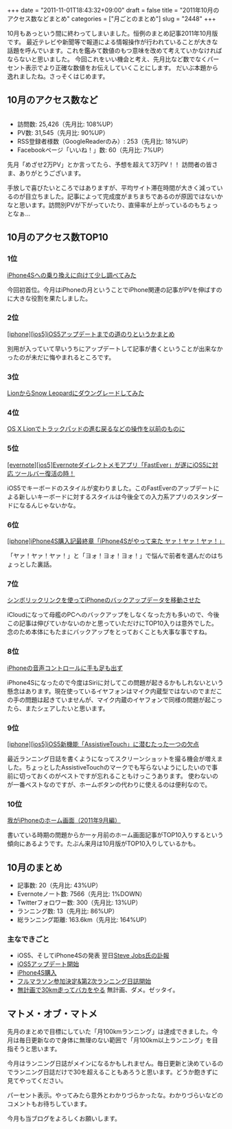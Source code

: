 +++
date = "2011-11-01T18:43:32+09:00"
draft = false
title = "2011年10月のアクセス数などまとめ"
categories = ["月ごとのまとめ"]
slug = "2448"
+++

10月もあっという間に終わってしまいました。恒例のまとめ記事2011年10月版です。
最近テレビや新聞等で報道による情報操作が行われていることが大きな話題を呼んでいます。これを鑑みて数値のもつ意味を改めて考えていかなければならないと思いました。
今回これをいい機会と考え、先月比など数でなくパーセント表示でより正確な数値をお伝えしていくことにします。
だいぶ本題から逸れましたね。さっそくはじめます。<!--more--><h2>10月のアクセス数など</h2>
<a href="https://knk-n.com/images/2011/11/201110analytics.jpg"><img class="articleImg" src="https://knk-n.com/images/2011/11/201110analytics.jpg" alt="" width="" height=""/></a>
<ul>
<li>訪問数: 25,426（先月比: 108%UP）</li>
<li>PV数: 31,545（先月比: 90%UP）</li>
<li>RSS登録者様数（GoogleReaderのみ）: 253（先月比: 18%UP）</li>
<li>Facebookページ「いいね！」数: 60（先月比: 7%UP）</li>
</ul>
先月「めざせ2万PV」とか言ってたら、予想を超えて3万PV！！ 訪問者の皆さま、ありがとうございます。

手放しで喜びたいところではありますが、平均サイト滞在時間が大きく減っているのが目立ちました。記事によって完成度がまちまちであるのが原因ではないかなと思います。訪問別PVが下がっていたり、直帰率が上がっているのもちょっとなぁ…


<h2>10月のアクセス数TOP10</h2>
<h3>1位</h3>
<a href="https://knk-n.com/2011/10/08/iphone4s/" target="_blank">iPhone4Sへの乗り換えに向けて少し調べてみた</a><a href="http://b.hatena.ne.jp/entry/https://knk-n.com/2011/10/08/iphone4s/" target="_blank"><img src="http://b.hatena.ne.jp/entry/image/https://knk-n.com/2011/10/08/iphone4s/" alt="" /></a>

今回初首位。今月はiPhoneの月ということでiPhone関連の記事がPVを伸ばすのに大きな役割を果たしました。
<h3>2位</h3>
<a href="https://knk-n.com/2011/10/14/ios5-update_matome/" target="_blank">[iphone][ios5]iOS5アップデートまでの道のりというかまとめ</a><a href="http://b.hatena.ne.jp/entry/https://knk-n.com/2011/10/14/ios5-update_matome/" target="_blank"><img src="http://b.hatena.ne.jp/entry/image/https://knk-n.com/2011/10/14/ios5-update_matome/" alt="" /></a>

別用が入っていて早いうちにアップデートして記事が書くということが出来なかったのが未だに悔やまれるところです。

<h3>3位</h3>
<a href="https://knk-n.com/2011/08/08/lion_snowleopard/" target="_blank">LionからSnow Leopardにダウングレードしてみた</a><a href="http://b.hatena.ne.jp/entry/https://knk-n.com/2011/08/08/lion_snowleopard/" target="_blank"><img src="http://b.hatena.ne.jp/entry/image/https://knk-n.com/2011/08/08/lion_snowleopard/" alt="" /></a>

<h3>4位</h3>
<a href="https://knk-n.com/2011/07/22/lion-trackpad/" target="_blank">OS X Lionでトラックパッドの進む戻るなどの操作を以前のものに</a><a href="http://b.hatena.ne.jp/entry/https://knk-n.com/2011/07/22/lion-trackpad/" target="_blank"><img src="http://b.hatena.ne.jp/entry/image/https://knk-n.com/2011/07/22/lion-trackpad/" alt="" /></a>

<h3>5位</h3>
<a href="https://knk-n.com/2011/10/15/fastever_ios5/" target="_blank">[evernote][ios5]Evernoteダイレクトメモアプリ「FastEver」が遂にiOS5に対応 ツールバー復活の時！</a><a href="http://b.hatena.ne.jp/entry/https://knk-n.com/2011/10/15/fastever_ios5/" target="_blank"><img src="http://b.hatena.ne.jp/entry/image/https://knk-n.com/2011/10/15/fastever_ios5/" alt="" /></a>

iOS5でキーボードのスタイルが変わりました。このFastEverのアップデートによる新しいキーボードに対するスタイルは今後全ての入力系アプリのスタンダードになるんじゃないかな。

<h3>6位</h3>
<a href="https://knk-n.com/2011/10/18/iphone4s_bough/" target="_blank">[iphone]iPhone4S購入記最終章「iPhone4Sがやって来た ヤァ！ヤァ！ヤァ！」</a><a href="http://b.hatena.ne.jp/entry/https://knk-n.com/2011/10/18/iphone4s_bough/" target="_blank"><img src="http://b.hatena.ne.jp/entry/image/https://knk-n.com/2011/10/18/iphone4s_bough/" alt="" /></a>

「ヤァ！ヤァ！ヤァ！」と「ヨォ！ヨォ！ヨォ！」で悩んで前者を選んだのはちょっとした裏話。


<h3>7位</h3>
<a href="https://knk-n.com/2011/04/04/%E3%82%B7%E3%83%B3%E3%83%9C%E3%83%AA%E3%83%83%E3%82%AF%E3%83%AA%E3%83%B3%E3%82%AF%E3%82%92%E4%BD%BF%E3%81%A3%E3%81%A6iphone%E3%81%AE%E3%83%90%E3%83%83%E3%82%AF%E3%82%A2%E3%83%83%E3%83%97%E3%83%87/" target="_blank">シンボリックリンクを使ってiPhoneのバックアップデータを移動させた</a><a href="http://b.hatena.ne.jp/entry/https://knk-n.com/2011/04/04/%E3%82%B7%E3%83%B3%E3%83%9C%E3%83%AA%E3%83%83%E3%82%AF%E3%83%AA%E3%83%B3%E3%82%AF%E3%82%92%E4%BD%BF%E3%81%A3%E3%81%A6iphone%E3%81%AE%E3%83%90%E3%83%83%E3%82%AF%E3%82%A2%E3%83%83%E3%83%97%E3%83%87/" target="_blank"><img src="http://b.hatena.ne.jp/entry/image/https://knk-n.com/2011/04/04/%E3%82%B7%E3%83%B3%E3%83%9C%E3%83%AA%E3%83%83%E3%82%AF%E3%83%AA%E3%83%B3%E3%82%AF%E3%82%92%E4%BD%BF%E3%81%A3%E3%81%A6iphone%E3%81%AE%E3%83%90%E3%83%83%E3%82%AF%E3%82%A2%E3%83%83%E3%83%97%E3%83%87/" alt="" /></a>

iCloudになって母艦のPCへのバックアップをしなくなった方も多いので、今後この記事は伸びていかないのかと思っていただけにTOP10入りは意外でした。
念のため本体にもたまにバックアップをとっておくことも大事な事ですね。

<h3>8位</h3>
<a href="https://knk-n.com/2011/07/10/voice-control/" target="_blank">iPhoneの音声コントロールに手も足も出ず</a><a href="http://b.hatena.ne.jp/entry/https://knk-n.com/2011/07/10/voice-control/" target="_blank"><img src="http://b.hatena.ne.jp/entry/image/https://knk-n.com/2011/07/10/voice-control/" alt="" /></a>

iPhone4Sになったので今度はSiriに対してこの問題が起きるかもしれないという懸念はあります。現在使っているイヤフォンはマイク内蔵型ではないのでまだこの手の問題は起きていませんが、マイク内蔵のイヤフォンで同様の問題が起こったら、またシェアしたいと思います。

<h3>9位</h3>
<a href="https://knk-n.com/2011/10/24/assistive-touch/" target="_blank">[iphone][ios5]iOS5新機能「AssistiveTouch」に潜むたった一つの欠点</a><a href="http://b.hatena.ne.jp/entry/https://knk-n.com/2011/10/24/assistive-touch/" target="_blank"><img src="http://b.hatena.ne.jp/entry/image/https://knk-n.com/2011/10/24/assistive-touch/" alt="" /></a>

最近ランニング日誌を書くようになってスクリーンショットを撮る機会が増えました。ちょっとしたAssistiveTouchのマークでも写らないようにしたいので事前に切っておくのがベストですが忘れることもけっこうあります。
使わないのが一番ベストなのですが、ホームボタンの代わりに使えるのは便利なので。

<h3>10位</h3>
<a href="https://knk-n.com/2011/09/22/201109iphone_home/" target="_blank">我がiPhoneのホーム画面（2011年9月編）</a><a href="http://b.hatena.ne.jp/entry/https://knk-n.com/2011/09/22/201109iphone_home/" target="_blank"><img src="http://b.hatena.ne.jp/entry/image/https://knk-n.com/2011/09/22/201109iphone_home/" alt="" /></a>

書いている時期の問題からか一ヶ月前のホーム画面記事がTOP10入りするという傾向にあるようです。たぶん来月は10月版がTOP10入りしているかも。


<h2>10月のまとめ</h2>
<ul>
<li>記事数: 20（先月比: 43%UP）</li>
<li>Evernoteノート数: 7566（先月比: 1%DOWN）</li>
<li>Twitterフォロワー数: 300（先月比: 13%UP）</li>
<li>ランニング数: 13（先月比: 86%UP）</li>
<li>総ランニング距離: 163.6km（先月比: 164%UP）</li>
</ul>

<h3>主なできごと</h3>
<ul>
<li>iOS5、そしてiPhone4Sの発表 翌日<a href="https://knk-n.com/2011/10/06/steve_jobs/" target="_blank">Steve Jobs氏の訃報</a></li>
<li><a href="https://knk-n.com/2011/10/14/ios5-update_matome/" target="_blank">iOS5アップデート開始</a></li>
<li><a href="https://knk-n.com/2011/10/18/iphone4s_bough/" target="_blank">iPhone4S購入</a></li>
<li><a href="https://knk-n.com/2011/10/28/iwaki_full-marathon/" target="_blank">フルマラソン参加決定&第2次ランニング日誌開始</a></li>
<li><a href="https://knk-n.com/2011/10/30/running-20111030/" target="_blank">無計画で30km走ってバカをやる</a> 無計画、ダメ。ゼッタイ。</li>
</ul>


<h2>マトメ・オブ・マトメ</h2>
先月のまとめで目標にしていた「月100kmランニング」は達成できました。今月は毎日更新なので身体に無理のない範囲で「月100km以上ランニング」を目指そうと思います。

今月はランニング日誌がメインになるかもしれません。毎日更新と決めているのでランニング日誌だけで30を超えることもあろうと思います。どうか飽きずに見てやってください。

パーセント表示。やってみたら意外とわかりづらかったな。わかりづらいなどのコメントもお待ちしています。

今月も当ブログをよろしくお願いします。
